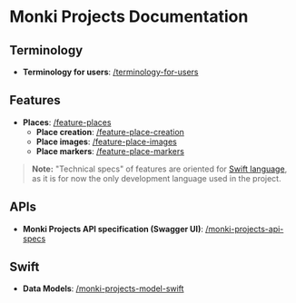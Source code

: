 # Monki Projects Documentation

<!-- Resulting URL: <https://docs.monkiprojects.com/> -->

## Terminology

- **Terminology for users**: [/terminology-for-users](/terminology-for-users.md)

## Features

- **Places**: [/feature-places](/feature-places.md)
  - **Place creation**: [/feature-place-creation](/feature-place-creation.md)
  - **Place images**: [/feature-place-images](/feature-place-images.md)
  - **Place markers**: [/feature-place-markers](/feature-place-markers.md)

> **Note:** "Technical specs" of features are oriented for [Swift language](https://swift.org), as it is for now the only development language used in the project.

## APIs

- **Monki Projects API specification (Swagger UI)**: [/monki-projects-api-specs](https://docs.monkiprojects.com/monki-projects-api-specs/)

## Swift

- **Data Models**: [/monki-projects-model-swift](https://docs.monkiprojects.com/monki-projects-model-swift/)
